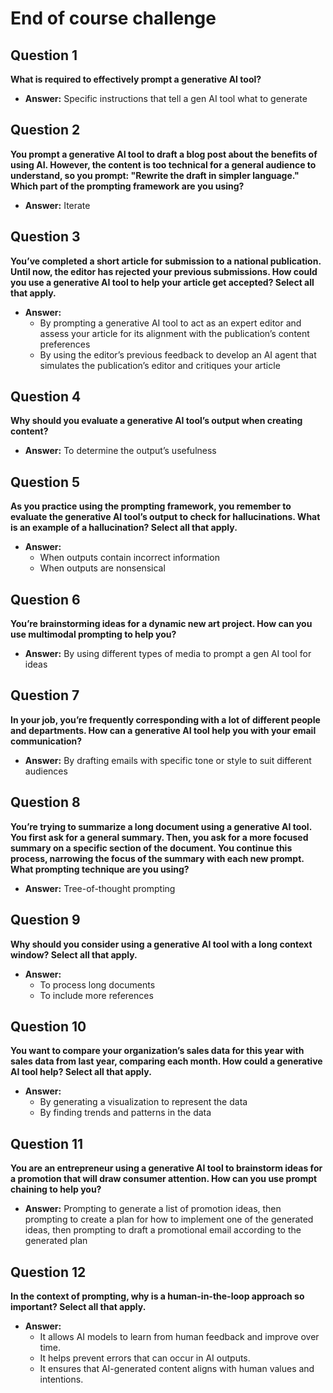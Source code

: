 # End of course challenge
## Question 1  
**What is required to effectively prompt a generative AI tool?**  
- **Answer:** Specific instructions that tell a gen AI tool what to generate

## Question 2  
**You prompt a generative AI tool to draft a blog post about the benefits of using AI. However, the content is too technical for a general audience to understand, so you prompt: "Rewrite the draft in simpler language." Which part of the prompting framework are you using?**  
- **Answer:** Iterate

## Question 3  
**You’ve completed a short article for submission to a national publication. Until now, the editor has rejected your previous submissions. How could you use a generative AI tool to help your article get accepted? Select all that apply.**  
- **Answer:**  
  - By prompting a generative AI tool to act as an expert editor and assess your article for its alignment with the publication’s content preferences  
  - By using the editor’s previous feedback to develop an AI agent that simulates the publication’s editor and critiques your article

## Question 4  
**Why should you evaluate a generative AI tool’s output when creating content?**  
- **Answer:** To determine the output’s usefulness

## Question 5  
**As you practice using the prompting framework, you remember to evaluate the generative AI tool’s output to check for hallucinations. What is an example of a hallucination? Select all that apply.**  
- **Answer:**  
  - When outputs contain incorrect information  
  - When outputs are nonsensical

## Question 6  
**You’re brainstorming ideas for a dynamic new art project. How can you use multimodal prompting to help you?**  
- **Answer:** By using different types of media to prompt a gen AI tool for ideas

## Question 7  
**In your job, you’re frequently corresponding with a lot of different people and departments. How can a generative AI tool help you with your email communication?**  
- **Answer:** By drafting emails with specific tone or style to suit different audiences

## Question 8  
**You’re trying to summarize a long document using a generative AI tool. You first ask for a general summary. Then, you ask for a more focused summary on a specific section of the document. You continue this process, narrowing the focus of the summary with each new prompt. What prompting technique are you using?**  
- **Answer:** Tree-of-thought prompting

## Question 9  
**Why should you consider using a generative AI tool with a long context window? Select all that apply.**  
- **Answer:**  
  - To process long documents  
  - To include more references

## Question 10  
**You want to compare your organization’s sales data for this year with sales data from last year, comparing each month. How could a generative AI tool help? Select all that apply.**  
- **Answer:**  
  - By generating a visualization to represent the data  
  - By finding trends and patterns in the data

## Question 11  
**You are an entrepreneur using a generative AI tool to brainstorm ideas for a promotion that will draw consumer attention. How can you use prompt chaining to help you?**  
- **Answer:** Prompting to generate a list of promotion ideas, then prompting to create a plan for how to implement one of the generated ideas, then prompting to draft a promotional email according to the generated plan

## Question 12  
**In the context of prompting, why is a human-in-the-loop approach so important? Select all that apply.**  
- **Answer:**  
  - It allows AI models to learn from human feedback and improve over time.  
  - It helps prevent errors that can occur in AI outputs.  
  - It ensures that AI-generated content aligns with human values and intentions.
